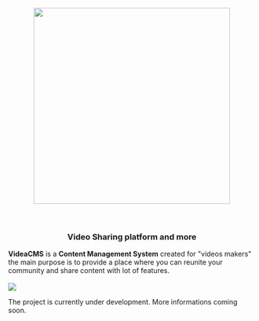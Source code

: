 <h1 align="center">
  <br>
  <img src="http://dev.webwork.fr/videa/git_logo2.png" width="400px">
  <br>
  <br>
</h1>
<h3 align="center">Video Sharing platform and more</h3>

**VideaCMS** is a **Content Management System** created for "videos makers" the main purpose is to provide a place where you can reunite your community and share content with lot of features.
<br><br>
<img src="http://dev.webwork.fr/videa/home.png">
  
  
The project is currently under development. More informations coming soon.

